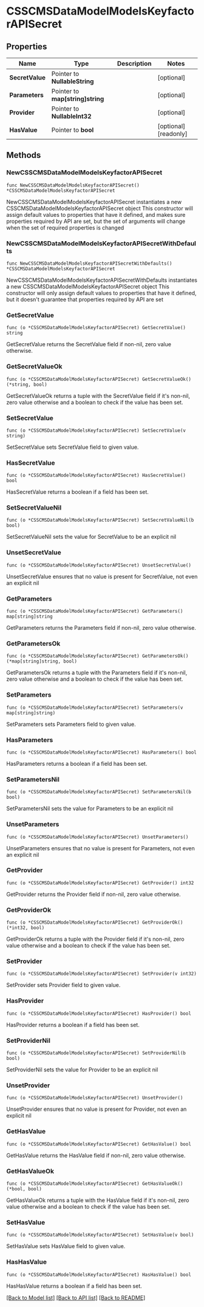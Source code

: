 # CSSCMSDataModelModelsKeyfactorAPISecret

## Properties

Name | Type | Description | Notes
------------ | ------------- | ------------- | -------------
**SecretValue** | Pointer to **NullableString** |  | [optional] 
**Parameters** | Pointer to **map[string]string** |  | [optional] 
**Provider** | Pointer to **NullableInt32** |  | [optional] 
**HasValue** | Pointer to **bool** |  | [optional] [readonly] 

## Methods

### NewCSSCMSDataModelModelsKeyfactorAPISecret

`func NewCSSCMSDataModelModelsKeyfactorAPISecret() *CSSCMSDataModelModelsKeyfactorAPISecret`

NewCSSCMSDataModelModelsKeyfactorAPISecret instantiates a new CSSCMSDataModelModelsKeyfactorAPISecret object
This constructor will assign default values to properties that have it defined,
and makes sure properties required by API are set, but the set of arguments
will change when the set of required properties is changed

### NewCSSCMSDataModelModelsKeyfactorAPISecretWithDefaults

`func NewCSSCMSDataModelModelsKeyfactorAPISecretWithDefaults() *CSSCMSDataModelModelsKeyfactorAPISecret`

NewCSSCMSDataModelModelsKeyfactorAPISecretWithDefaults instantiates a new CSSCMSDataModelModelsKeyfactorAPISecret object
This constructor will only assign default values to properties that have it defined,
but it doesn't guarantee that properties required by API are set

### GetSecretValue

`func (o *CSSCMSDataModelModelsKeyfactorAPISecret) GetSecretValue() string`

GetSecretValue returns the SecretValue field if non-nil, zero value otherwise.

### GetSecretValueOk

`func (o *CSSCMSDataModelModelsKeyfactorAPISecret) GetSecretValueOk() (*string, bool)`

GetSecretValueOk returns a tuple with the SecretValue field if it's non-nil, zero value otherwise
and a boolean to check if the value has been set.

### SetSecretValue

`func (o *CSSCMSDataModelModelsKeyfactorAPISecret) SetSecretValue(v string)`

SetSecretValue sets SecretValue field to given value.

### HasSecretValue

`func (o *CSSCMSDataModelModelsKeyfactorAPISecret) HasSecretValue() bool`

HasSecretValue returns a boolean if a field has been set.

### SetSecretValueNil

`func (o *CSSCMSDataModelModelsKeyfactorAPISecret) SetSecretValueNil(b bool)`

 SetSecretValueNil sets the value for SecretValue to be an explicit nil

### UnsetSecretValue
`func (o *CSSCMSDataModelModelsKeyfactorAPISecret) UnsetSecretValue()`

UnsetSecretValue ensures that no value is present for SecretValue, not even an explicit nil
### GetParameters

`func (o *CSSCMSDataModelModelsKeyfactorAPISecret) GetParameters() map[string]string`

GetParameters returns the Parameters field if non-nil, zero value otherwise.

### GetParametersOk

`func (o *CSSCMSDataModelModelsKeyfactorAPISecret) GetParametersOk() (*map[string]string, bool)`

GetParametersOk returns a tuple with the Parameters field if it's non-nil, zero value otherwise
and a boolean to check if the value has been set.

### SetParameters

`func (o *CSSCMSDataModelModelsKeyfactorAPISecret) SetParameters(v map[string]string)`

SetParameters sets Parameters field to given value.

### HasParameters

`func (o *CSSCMSDataModelModelsKeyfactorAPISecret) HasParameters() bool`

HasParameters returns a boolean if a field has been set.

### SetParametersNil

`func (o *CSSCMSDataModelModelsKeyfactorAPISecret) SetParametersNil(b bool)`

 SetParametersNil sets the value for Parameters to be an explicit nil

### UnsetParameters
`func (o *CSSCMSDataModelModelsKeyfactorAPISecret) UnsetParameters()`

UnsetParameters ensures that no value is present for Parameters, not even an explicit nil
### GetProvider

`func (o *CSSCMSDataModelModelsKeyfactorAPISecret) GetProvider() int32`

GetProvider returns the Provider field if non-nil, zero value otherwise.

### GetProviderOk

`func (o *CSSCMSDataModelModelsKeyfactorAPISecret) GetProviderOk() (*int32, bool)`

GetProviderOk returns a tuple with the Provider field if it's non-nil, zero value otherwise
and a boolean to check if the value has been set.

### SetProvider

`func (o *CSSCMSDataModelModelsKeyfactorAPISecret) SetProvider(v int32)`

SetProvider sets Provider field to given value.

### HasProvider

`func (o *CSSCMSDataModelModelsKeyfactorAPISecret) HasProvider() bool`

HasProvider returns a boolean if a field has been set.

### SetProviderNil

`func (o *CSSCMSDataModelModelsKeyfactorAPISecret) SetProviderNil(b bool)`

 SetProviderNil sets the value for Provider to be an explicit nil

### UnsetProvider
`func (o *CSSCMSDataModelModelsKeyfactorAPISecret) UnsetProvider()`

UnsetProvider ensures that no value is present for Provider, not even an explicit nil
### GetHasValue

`func (o *CSSCMSDataModelModelsKeyfactorAPISecret) GetHasValue() bool`

GetHasValue returns the HasValue field if non-nil, zero value otherwise.

### GetHasValueOk

`func (o *CSSCMSDataModelModelsKeyfactorAPISecret) GetHasValueOk() (*bool, bool)`

GetHasValueOk returns a tuple with the HasValue field if it's non-nil, zero value otherwise
and a boolean to check if the value has been set.

### SetHasValue

`func (o *CSSCMSDataModelModelsKeyfactorAPISecret) SetHasValue(v bool)`

SetHasValue sets HasValue field to given value.

### HasHasValue

`func (o *CSSCMSDataModelModelsKeyfactorAPISecret) HasHasValue() bool`

HasHasValue returns a boolean if a field has been set.


[[Back to Model list]](../README.md#documentation-for-models) [[Back to API list]](../README.md#documentation-for-api-endpoints) [[Back to README]](../README.md)


